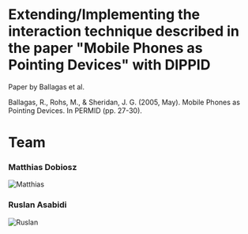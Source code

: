 # Extending/Implementing the interaction technique described in the paper "Mobile Phones as Pointing Devices" with DIPPID
Paper by Ballagas et al.

Ballagas, R., Rohs, M., & Sheridan, J. G. (2005, May). Mobile Phones as Pointing Devices. In PERMID (pp. 27-30).

# Team 

### Matthias Dobiosz

![Matthias](https://github.com/ITT23/assignment-08-replication-matthias-ruslan/assets/41992838/5e58eed8-648c-4788-be6a-c25620acc1c5)

### Ruslan Asabidi 

![Ruslan](https://github.com/ITT23/assignment-08-replication-matthias-ruslan/assets/41992838/de94a21c-dd7e-48d5-ab24-d3b9fff972d8)

#

